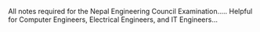 All notes required for the Nepal Engineering Council Examination.....
Helpful for Computer Engineers, Electrical Engineers, and IT Engineers...
